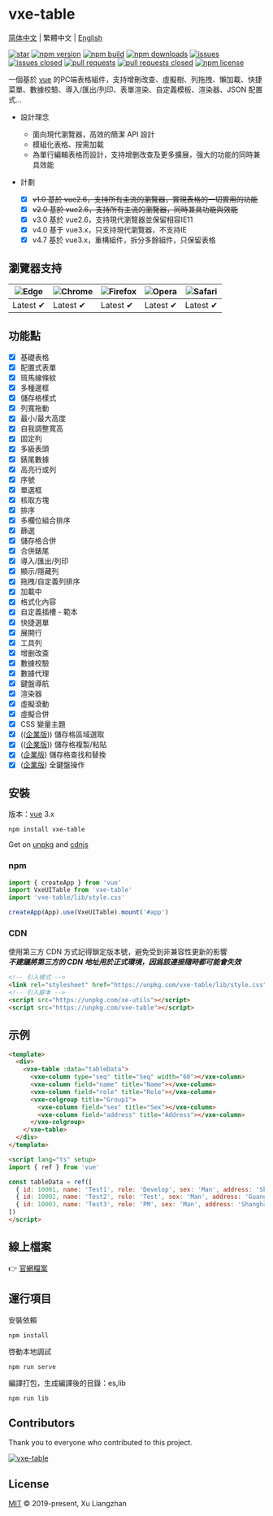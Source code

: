 # vxe-table

[简体中文](README.md) | 繁體中文 | [English](README.en.md)  

[![star](https://gitee.com/xuliangzhan_admin/vxe-table/badge/star.svg?theme=gvp)](https://gitee.com/xuliangzhan_admin/vxe-table/stargazers)
[![npm version](https://img.shields.io/npm/v/vxe-table.svg?style=flat-square)](https://www.npmjs.com/package/vxe-table)
[![npm build](https://travis-ci.com/x-extends/vxe-table.svg?branch=master)](https://travis-ci.com/x-extends/vxe-table)
[![npm downloads](https://img.shields.io/npm/dt/vxe-table.svg?style=flat-square)](https://npm-stat.com/charts.html?package=vxe-table)
[![issues](https://img.shields.io/github/issues/x-extends/vxe-table.svg)](https://github.com/x-extends/vxe-table/issues)
[![issues closed](https://img.shields.io/github/issues-closed/x-extends/vxe-table.svg)](https://github.com/x-extends/vxe-table/issues?q=is%3Aissue+is%3Aclosed)
[![pull requests](https://img.shields.io/github/issues-pr/x-extends/vxe-table.svg)](https://github.com/x-extends/vxe-table/pulls)
[![pull requests closed](https://img.shields.io/github/issues-pr-closed/x-extends/vxe-table.svg)](https://github.com/x-extends/vxe-table/pulls?q=is%3Apr+is%3Aclosed)
[![npm license](https://img.shields.io/github/license/mashape/apistatus.svg)](LICENSE)

一個基於 [vue](https://www.npmjs.com/package/vue) 的PC端表格組件，支持增刪改查、虛擬樹、列拖拽、懶加載、快捷菜單、數據校驗、導入/匯出/列印、表單渲染、自定義模板、渲染器、JSON 配置式…

* 設計理念
  * 面向現代瀏覽器，高效的簡潔 API 設計
  * 模組化表格、按需加載
  * 為單行編輯表格而設計，支持增删改查及更多擴展，强大的功能的同時兼具效能

* 計劃
  * [x] ~~v1.0 基於 vue2.6，支持所有主流的瀏覽器，實現表格的一切實用的功能~~
  * [x] ~~v2.0 基於 vue2.6，支持所有主流的瀏覽器，同時兼具功能與效能~~
  * [x] v3.0 基於 vue2.6，支持現代瀏覽器並保留相容IE11
  * [x] v4.0 基于 vue3.x，只支持現代瀏覽器，不支持IE
  * [x] v4.7 基於 vue3.x，重構組件，拆分多餘組件，只保留表格

## 瀏覽器支持

![Edge](https://raw.github.com/alrra/browser-logos/master/src/edge/edge_48x48.png) | ![Chrome](https://raw.github.com/alrra/browser-logos/master/src/chrome/chrome_48x48.png) | ![Firefox](https://raw.github.com/alrra/browser-logos/master/src/firefox/firefox_48x48.png) | ![Opera](https://raw.github.com/alrra/browser-logos/master/src/opera/opera_48x48.png) | ![Safari](https://raw.github.com/alrra/browser-logos/master/src/safari/safari_48x48.png)
--- | --- | --- | --- | --- |
Latest ✔ | Latest ✔ | Latest ✔ | Latest ✔ | Latest ✔ |

## 功能點

* [x] 基礎表格
* [x] 配置式表單
* [x] 斑馬線條紋
* [x] 多種邊框
* [x] 儲存格樣式
* [x] 列寬拖動
* [x] 最小/最大高度
* [x] 自我調整寬高
* [x] 固定列
* [x] 多級表頭
* [x] 錶尾數據
* [x] 高亮行或列
* [x] 序號
* [x] 單選框
* [x] 核取方塊
* [x] 排序
* [x] 多欄位組合排序
* [x] 篩選
* [x] 儲存格合併
* [x] 合併錶尾
* [x] 導入/匯出/列印
* [x] 顯示/隱藏列
* [x] 拖拽/自定義列排序
* [x] 加載中
* [x] 格式化內容
* [x] 自定義插槽 - 範本
* [x] 快捷選單
* [x] 展開行
* [x] 工具列
* [x] 增删改查
* [x] 數據校驗
* [x] 數據代理
* [x] 鍵盤導航
* [x] 渲染器
* [x] 虛擬滾動
* [x] 虛擬合併
* [x] CSS 變量主題
* [x] (([企業版](https://vxetable.cn/pluginDocs/))) 儲存格區域選取
* [x] (([企業版](https://vxetable.cn/pluginDocs/))) 儲存格複製/粘貼
* [x] ([企業版](https://vxetable.cn/pluginDocs/)) 儲存格查找和替換
* [x] ([企業版](https://vxetable.cn/pluginDocs/)) 全鍵盤操作

## 安裝

版本：[vue](https://www.npmjs.com/package/vue) 3.x

```shell
npm install vxe-table
```

Get on [unpkg](https://unpkg.com/vxe-table/) and [cdnjs](https://cdn.jsdelivr.net/npm/vxe-table/)

### npm

```javascript
import { createApp } from 'vue'
import VxeUITable from 'vxe-table'
import 'vxe-table/lib/style.css'

createApp(App).use(VxeUITable).mount('#app')
```

### CDN

使用第三方 CDN 方式記得鎖定版本號，避免受到非兼容性更新的影響  
***不建議將第三方的 CDN 地址用於正式環境，因爲該連接隨時都可能會失效***  

```HTML
<!-- 引入樣式 -->
<link rel="stylesheet" href="https://unpkg.com/vxe-table/lib/style.css">
<!-- 引入腳本 -->
<script src="https://unpkg.com/xe-utils"></script>
<script src="https://unpkg.com/vxe-table"></script>
```

## 示例

```html
<template>
  <div>
    <vxe-table :data="tableData">
      <vxe-column type="seq" title="Seq" width="60"></vxe-column>
      <vxe-column field="name" title="Name"></vxe-column>
      <vxe-column field="role" title="Role"></vxe-column>
      <vxe-colgroup title="Group1">
        <vxe-column field="sex" title="Sex"></vxe-column>
        <vxe-column field="address" title="Address"></vxe-column>
      </vxe-colgroup>
    </vxe-table>
  </div>
</template>

<script lang="ts" setup>
import { ref } from 'vue'

const tableData = ref([
  { id: 10001, name: 'Test1', role: 'Develop', sex: 'Man', address: 'Shenzhen' },
  { id: 10002, name: 'Test2', role: 'Test', sex: 'Man', address: 'Guangzhou' },
  { id: 10003, name: 'Test3', role: 'PM', sex: 'Man', address: 'Shanghai' }
])
</script>
```

## 線上檔案

👉 [官網檔案](https://vxetable.cn)  

## 運行項目

安裝依賴

```shell
npm install
```

啓動本地調試

```shell
npm run serve
```

編譯打包，生成編譯後的目錄：es,lib

```shell
npm run lib
```

## Contributors

Thank you to everyone who contributed to this project.

[![vxe-table](https://contrib.rocks/image?repo=x-extends/vxe-table)](https://github.com/x-extends/vxe-table/graphs/contributors)

## License

[MIT](LICENSE) © 2019-present, Xu Liangzhan
